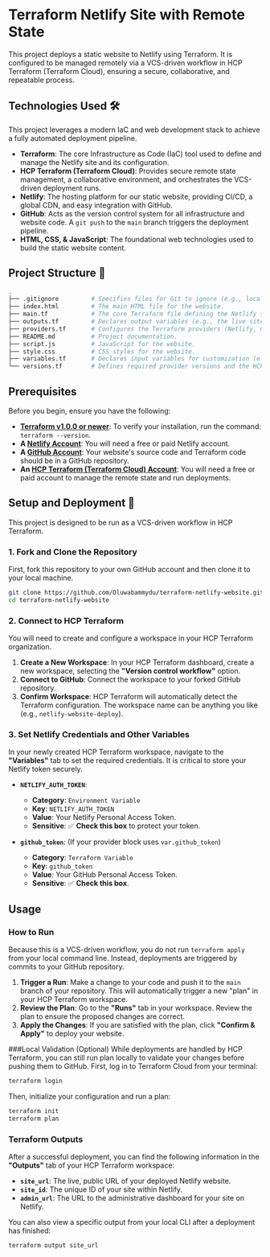 # Terraform Netlify Site with Remote State

This project deploys a static website to Netlify using Terraform. It is configured to be managed remotely via a VCS-driven workflow in HCP Terraform (Terraform Cloud), ensuring a secure, collaborative, and repeatable process.


## Technologies Used 🛠️

This project leverages a modern IaC and web development stack to achieve a fully automated deployment pipeline.

* **Terraform**: The core Infrastructure as Code (IaC) tool used to define and manage the Netlify site and its configuration.
* **HCP Terraform (Terraform Cloud)**: Provides secure remote state management, a collaborative environment, and orchestrates the VCS-driven deployment runs.
* **Netlify**: The hosting platform for our static website, providing CI/CD, a global CDN, and easy integration with GitHub.
* **GitHub**: Acts as the version control system for all infrastructure and website code. A `git push` to the `main` branch triggers the deployment pipeline.
* **HTML, CSS, & JavaScript**: The foundational web technologies used to build the static website content.


## Project Structure 📁
```bash
.
├── .gitignore         # Specifies files for Git to ignore (e.g., local state).
├── index.html         # The main HTML file for the website.
├── main.tf            # The core Terraform file defining the Netlify site resource.
├── outputs.tf         # Declares output variables (e.g., the live site URL).
├── providers.tf       # Configures the Terraform providers (Netlify, GitHub).
├── README.md          # Project documentation.
├── script.js          # JavaScript for the website.
├── style.css          # CSS styles for the website.
├── variables.tf       # Declares input variables for customization (e.g., site name).
└── versions.tf        # Defines required provider versions and the HCP Terraform backend.
```


## Prerequisites

Before you begin, ensure you have the following:

* **[Terraform v1.0.0 or newer](https://developer.hashicorp.com/terraform/downloads)**: To verify your installation, run the command: `terraform --version`.
* **A [Netlify Account](https://app.netlify.com/signup)**: You will need a free or paid Netlify account.
* **A [GitHub Account](https://github.com/join)**: Your website's source code and Terraform code should be in a GitHub repository.
* **An [HCP Terraform (Terraform Cloud) Account](https://portal.cloud.hashicorp.com/sign-up)**: You will need a free or paid account to manage the remote state and run deployments.

## Setup and Deployment 🚀

This project is designed to be run as a VCS-driven workflow in HCP Terraform.

### 1. Fork and Clone the Repository

First, fork this repository to your own GitHub account and then clone it to your local machine.

```bash
git clone https://github.com/Oluwabammydu/terraform-netlify-website.git
cd terraform-netlify-website
```
### 2. Connect to HCP Terraform

You will need to create and configure a workspace in your HCP Terraform organization.

1.  **Create a New Workspace**: In your HCP Terraform dashboard, create a new workspace, selecting the **"Version control workflow"** option.
2.  **Connect to GitHub**: Connect the workspace to your forked GitHub repository.
3.  **Confirm Workspace**: HCP Terraform will automatically detect the Terraform configuration. The workspace name can be anything you like (e.g., `netlify-website-deploy`).

### 3. Set Netlify Credentials and Other Variables

In your newly created HCP Terraform workspace, navigate to the **"Variables"** tab to set the required credentials. It is critical to store your Netlify token securely.

* **`NETLIFY_AUTH_TOKEN`**:
    * **Category**: `Environment Variable`
    * **Key**: `NETLIFY_AUTH_TOKEN`
    * **Value**: Your Netlify Personal Access Token.
    * **Sensitive**: ✅ **Check this box** to protect your token.

* **`github_token`**: (If your provider block uses `var.github_token`)
    * **Category**: `Terraform Variable`
    * **Key**: `github_token`
    * **Value**: Your GitHub Personal Access Token.
    * **Sensitive**: ✅ **Check this box**.

## Usage

### How to Run

Because this is a VCS-driven workflow, you do not run `terraform apply` from your local command line. Instead, deployments are triggered by commits to your GitHub repository.

1.  **Trigger a Run**: Make a change to your code and push it to the `main` branch of your repository. This will automatically trigger a new "plan" in your HCP Terraform workspace.
2.  **Review the Plan**: Go to the **"Runs"** tab in your workspace. Review the plan to ensure the proposed changes are correct.
3.  **Apply the Changes**: If you are satisfied with the plan, click **"Confirm & Apply"** to deploy your website.

###Local Validation (Optional)
While deployments are handled by HCP Terraform, you can still run plan locally to validate your changes before pushing them to GitHub. First, log in to Terraform Cloud from your terminal:

```bash
terraform login
```
Then, initialize your configuration and run a plan:

```bash
terraform init
terraform plan
```
### Terraform Outputs
After a successful deployment, you can find the following information in the **"Outputs"** tab of your HCP Terraform workspace:

* **`site_url`**: The live, public URL of your deployed Netlify website.
* **`site_id`**: The unique ID of your site within Netlify.
* **`admin_url`**: The URL to the administrative dashboard for your site on Netlify.

You can also view a specific output from your local CLI after a deployment has finished:

```bash
terraform output site_url
```

































